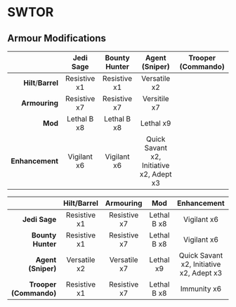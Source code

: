 # SWTOR
## Armour Modifications

&nbsp;|Jedi Sage|Bounty Hunter|Agent (Sniper)|Trooper (Commando)
--:|:-:|:-:|:-:|:-:
**Hilt**/**Barrel**|Resistive x1|Resistive x1|Versatile x2|
**Armouring**|Resistive x7|Resistive x7|Versitile x7|
**Mod**|Lethal B x8|Lethal B x8|Lethal x9|
**Enhancement**|Vigilant x6|Vigilant x6|Quick Savant x2, Initiative x2, Adept x3|

&nbsp;|Hilt/Barrel|Armouring|Mod|Enhancement
--:|:-:|:-:|:-:|:-:
**Jedi Sage**|Resistive x1|Resistive x7|Lethal B x8|Vigilant x6
**Bounty Hunter**|Resistive x1|Resistive x7|Lethal B x8|Vigilant x6
**Agent (Sniper)**|Versatile x2|Versatile x7|Lethal x9|Quick Savant x2, Initiative x2, Adept x3
**Trooper (Commando)**|Resistive x1|Resistive x7|Lethal B x8|Immunity x6